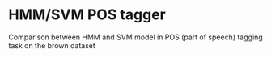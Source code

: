 # HMM/SVM POS tagger

Comparison between HMM and SVM model in POS (part of speech) tagging task on the brown dataset
